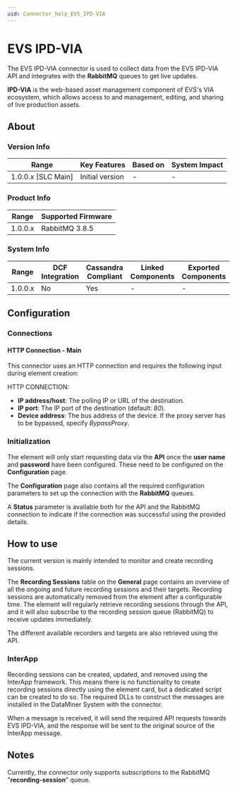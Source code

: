 ```yaml
---
uid: Connector_help_EVS_IPD-VIA
---
```


# EVS IPD-VIA

The EVS IPD-VIA connector is used to collect data from the EVS IPD-VIA API and integrates with the **RabbitMQ** queues to get live updates.

**IPD-VIA** is the web-based asset management component of EVS's VIA ecosystem, which allows access to and management, editing, and sharing of live production assets.

## About

### Version Info

| **Range**            | **Key Features** | **Based on** | **System Impact** |
|----------------------|------------------|--------------|-------------------|
| 1.0.0.x \[SLC Main\] | Initial version  | \-           | \-                |

### Product Info

| **Range** | **Supported Firmware** |
|-----------|------------------------|
| 1.0.0.x   | RabbitMQ 3.8.5         |

### System Info

| **Range** | **DCF Integration** | **Cassandra Compliant** | **Linked Components** | **Exported Components** |
|-----------|---------------------|-------------------------|-----------------------|-------------------------|
| 1.0.0.x   | No                  | Yes                     | \-                    | \-                      |

## Configuration

### Connections

#### HTTP Connection - Main

This connector uses an HTTP connection and requires the following input during element creation:

HTTP CONNECTION:

- **IP address/host**: The polling IP or URL of the destination.
- **IP port**: The IP port of the destination (default: *80*).
- **Device address**: The bus address of the device. If the proxy server has to be bypassed, specify *BypassProxy*.

### Initialization

The element will only start requesting data via the **API** once the **user name** and **password** have been configured. These need to be configured on the **Configuration** page.

The **Configuration** page also contains all the required configuration parameters to set up the connection with the **RabbitMQ** queues.

A **Status** parameter is available both for the API and the RabbitMQ connection to indicate if the connection was successful using the provided details.

## How to use

The current version is mainly intended to monitor and create recording sessions.

The **Recording Sessions** table on the **General** page contains an overview of all the ongoing and future recording sessions and their targets. Recording sessions are automatically removed from the element after a configurable time. The element will regularly retrieve recording sessions through the API, and it will also subscribe to the recording session queue (RabbitMQ) to receive updates immediately.

The different available recorders and targets are also retrieved using the API.

### InterApp

Recording sessions can be created, updated, and removed using the InterApp framework. This means there is no functionality to create recording sessions directly using the element card, but a dedicated script can be created to do so. The required DLLs to construct the messages are installed in the DataMiner System with the connector.

When a message is received, it will send the required API requests towards EVS IPD-VIA, and the response will be sent to the original source of the InterApp message.

## Notes

Currently, the connector only supports subscriptions to the RabbitMQ "**recording-session**" queue.
